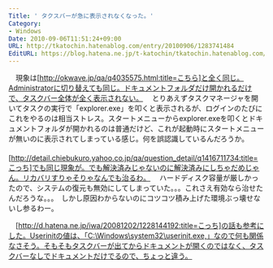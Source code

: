 ```yaml
---
Title: ' タクスバーが急に表示されなくなった。'
Category:
- Windows
Date: 2010-09-06T11:51:24+09:00
URL: http://tkatochin.hatenablog.com/entry/20100906/1283741484
EditURL: https://blog.hatena.ne.jp/t-katochin/tkatochin.hatenablog.com/atom/entry/6653586347154753444
---
```


　現象は[http://okwave.jp/qa/q4035575.html:title=こちら]と全く同じ。Administratorに切り替えても同じ。ドキュメントフォルダだけ開かれるだけで、タスクバー全体が全く表示されない。
　とりあえずタスクマネージャを開いてタスクの実行で「explorer.exe」を叩くと表示されるが、ログインのたびにこれをやるのは相当ストレス。スタートメニューからexplorer.exeを叩くとドキュメントフォルダが開かれるのは普通だけど、これが起動時にスタートメニューが無いのに表示されてしまっている感じ。何を誤認識しているんだろうか。
　[http://detail.chiebukuro.yahoo.co.jp/qa/question_detail/q1416711734:title=こっち]でも同じ現象が。でも解決済みじゃないのに解決済みにしちゃだめじゃん。リカバリすりゃそりゃなんでも治るわ。
　ハードディスク容量が厳しかったので、システムの復元も無効にしてしまっていた。。。これさえ有効なら治せたんだろうな。。。　しかし原因わからないのにコツコツ積み上げた環境ぶっ壊せないし参るわー。

　[http://d.hatena.ne.jp/iwa/20081202/1228144192:title=こっち]の話も参考にした。Userinitの値は、「C:\Windows\system32\userinit.exe,」なので何も関係なさそう。そもそもタスクバーが出てからドキュメントが開くのではなく、タスクバーなしでドキュメントだけでるので、ちょっと違う。
